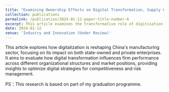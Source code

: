 ```yaml
---
title: "Examining Ownership Effects on Digital Transformation, Supply Chain Strategies, and Performance: Insights from the Chinese Manufacturing Sector"
collection: publications
permalink: /publication/2024-01-12-paper-title-number-6
excerpt: This article examines the transformative role of digitisation in China's manufacturing sector, exploring its impact on both state-owned and private firms.
date: 2024-01-12
venue: 'Industry and Innovation (Under Review)'
---
```

This article explores how digitalization is reshaping China's manufacturing sector, focusing on its impact on both state-owned and private enterprises. It aims to evaluate how digital transformation influences firm performance across different organizational structures and market positions, providing insights to optimize digital strategies for competitiveness and risk management.

PS：This research is based on part of my graduation programme.
